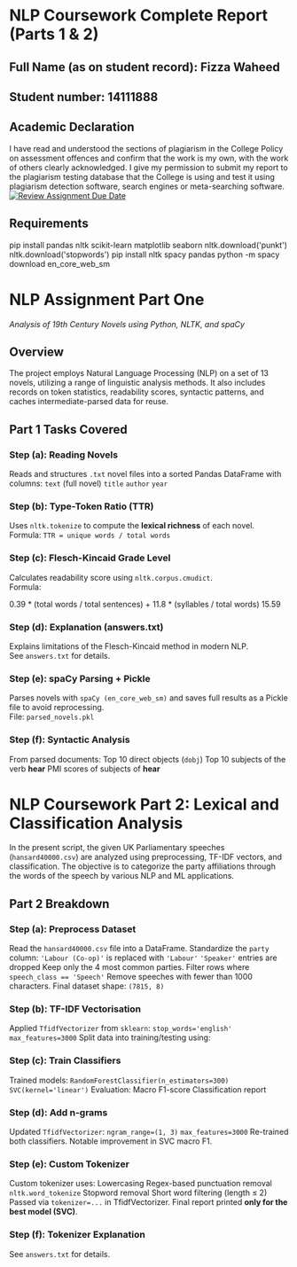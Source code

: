 # NLP Coursework Complete Report (Parts 1 & 2)

## Full Name (as on student record): Fizza Waheed
## Student number: 14111888



## Academic Declaration

I have read and understood the sections of plagiarism in the College Policy on assessment offences and confirm that the work is my own, with the work of others clearly acknowledged. I give my permission to submit my report to the plagiarism testing database that the College is using and test it using plagiarism detection software, search engines or meta-searching software.
[![Review Assignment Due Date](https://classroom.github.com/assets/deadline-readme-button-22041afd0340ce965d47ae6ef1cefeee28c7c493a6346c4f15d667ab976d596c.svg)](https://classroom.github.com/a/8qgh5WxD)

## Requirements
pip install pandas nltk scikit-learn matplotlib seaborn
nltk.download('punkt')
nltk.download('stopwords')
pip install nltk spacy pandas
python -m spacy download en_core_web_sm

# NLP Assignment Part One  
*Analysis of 19th Century Novels using Python, NLTK, and spaCy*

## Overview

The project employs Natural Language Processing (NLP) on a set of 13 novels, utilizing a range of linguistic analysis methods. It also includes records on token statistics, readability scores, syntactic patterns, and caches intermediate-parsed data for reuse.


## Part 1 Tasks Covered

### Step (a): Reading Novels  
Reads and structures `.txt` novel files into a sorted Pandas DataFrame with columns:
`text` (full novel)
`title`
`author`
`year`

### Step (b): Type-Token Ratio (TTR)  
Uses `nltk.tokenize` to compute the **lexical richness** of each novel.  
Formula: `TTR = unique words / total words`

### Step (c): Flesch-Kincaid Grade Level  
Calculates readability score using `nltk.corpus.cmudict`.  
Formula:  

0.39 * (total words / total sentences) + 
11.8 * (syllables / total words) 15.59


### Step (d): Explanation (answers.txt)  
Explains limitations of the Flesch-Kincaid method in modern NLP.  
See `answers.txt` for details.

### Step (e): spaCy Parsing + Pickle  
Parses novels with `spaCy (en_core_web_sm)` and saves full results as a Pickle file to avoid reprocessing.  
File: `parsed_novels.pkl`

### Step (f): Syntactic Analysis  
From parsed documents:
Top 10 direct objects (`dobj`)
Top 10 subjects of the verb **hear**
PMI scores of subjects of **hear**


# NLP Coursework Part 2: Lexical and Classification Analysis

In the present script, the given UK Parliamentary speeches (`hansard40000.csv`) are analyzed using preprocessing, TF-IDF vectors, and classification. The objective is to categorize the party affiliations through the words of the speech by various NLP and ML applications.


## Part 2 Breakdown

### Step (a): Preprocess Dataset
Read the `hansard40000.csv` file into a DataFrame.
Standardize the `party` column:
  `'Labour (Co-op)'` is replaced with `'Labour'`
  `'Speaker'` entries are dropped
Keep only the 4 most common parties.
Filter rows where `speech_class == 'Speech'`
Remove speeches with fewer than 1000 characters.
Final dataset shape: `(7815, 8)`

### Step (b): TF-IDF Vectorisation
Applied `TfidfVectorizer` from `sklearn`:
  `stop_words='english'`
  `max_features=3000`
Split data into training/testing using:

### Step (c): Train Classifiers
Trained models:
  `RandomForestClassifier(n_estimators=300)`
  `SVC(kernel='linear')`
Evaluation:
  Macro F1-score
  Classification report

### Step (d): Add n-grams
Updated `TfidfVectorizer`:
  `ngram_range=(1, 3)`
  `max_features=3000`
Re-trained both classifiers.
Notable improvement in SVC macro F1.

### Step (e): Custom Tokenizer
Custom tokenizer uses:
  Lowercasing
  Regex-based punctuation removal
  `nltk.word_tokenize`
  Stopword removal
  Short word filtering (length ≤ 2)
Passed via `tokenizer=...` in TfidfVectorizer.
Final report printed **only for the best model (SVC)**.

### Step (f): Tokenizer Explanation
See `answers.txt` for details.





